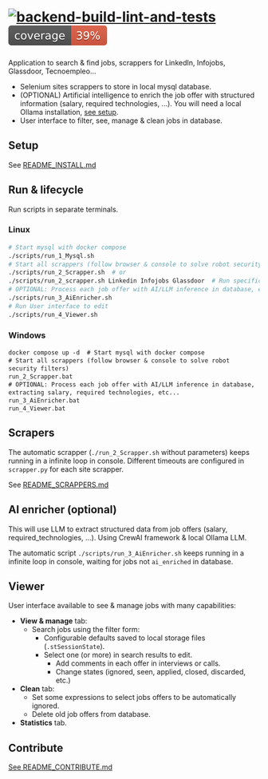 # [![backend-build-lint-and-tests](https://github.com/davidgfolch/AI-job-search/actions/workflows/python-app.yml/badge.svg)](https://github.com/davidgfolch/AI-job-search/actions/workflows/python-app.yml) [![Backend coverage](READMEs/img/coverage.svg)](README.md#generate-coverage-badge-for-readmemd)

Application to search & find jobs, scrappers for LinkedIn, Infojobs, Glassdoor, Tecnoempleo...

- Selenium sites scrappers to store in local mysql database.
- (OPTIONAL) Artificial intelligence to enrich the job offer with structured information (salary, required technologies, ...). You will need a local Ollama installation, [see setup](#setup).
- User interface to filter, see, manage & clean jobs in database.

## Setup

See [README_INSTALL.md](./READMEs/README_INSTALL.md)

## Run & lifecycle

Run scripts in separate terminals.

### Linux

```bash
# Start mysql with docker compose
./scripts/run_1_Mysql.sh
# Start all scrappers (follow browser & console to solve robot security filters)
./scripts/run_2_Scrapper.sh  # or
./scripts/run_2_scrapper.sh Linkedin Infojobs Glassdoor  # Run specific scrappers
# OPTIONAL: Process each job offer with AI/LLM inference in database, extracting salary, required technologies, etc...
./scripts/run_3_AiEnricher.sh
# Run User interface to edit
./scripts/run_4_Viewer.sh
```

### Windows
```shell
docker compose up -d  # Start mysql with docker compose
# Start all scrappers (follow browser & console to solve robot security filters)
run_2_Scrapper.bat
# OPTIONAL: Process each job offer with AI/LLM inference in database, extracting salary, required technologies, etc...
run_3_AiEnricher.bat
run_4_Viewer.bat
```

## Scrapers

The automatic scrapper (`./run_2_Scrapper.sh` without parameters) keeps running in a infinite loop in console.  Different timeouts are configured in `scrapper.py` for each site scrapper.

See [README_SCRAPPERS.md](READMEs/README_SCRAPPERS.md)

## AI enricher (optional)

This will use LLM to extract structured data from job offers (salary, required_technologies, ...).  Using CrewAI framework & local Ollama LLM.

The automatic script `./scripts/run_3_AiEnricher.sh` keeps running in a infinite loop in console, waiting for jobs not `ai_enriched` in database.

## Viewer

User interface available to see & manage jobs with many capabilities:

- **View & manage** tab:
  - Search jobs using the filter form:
    - Configurable defaults saved to local storage files (`.stSessionState`).
    - Select one (or more) in search results to edit.
      - Add comments in each offer in interviews or calls.
      - Change states (ignored, seen, applied, closed, discarded, etc.)
- **Clean** tab:
  - Set some expressions to select jobs offers to be automatically ignored.
  - Delete old job offers from database.
- **Statistics** tab.

## Contribute

[See README_CONTRIBUTE.md](READMEs/README_CONTRIBUTE.md)
